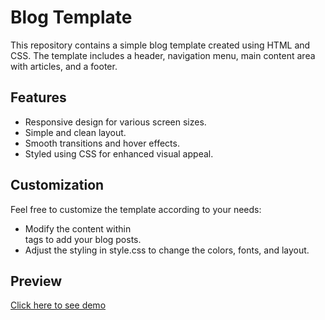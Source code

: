 # Blog Template

This repository contains a simple blog template created using HTML and CSS. The template includes a header, navigation menu, main content area with articles, and a footer.

## Features

- Responsive design for various screen sizes.
- Simple and clean layout.
- Smooth transitions and hover effects.
- Styled using CSS for enhanced visual appeal.

## Customization

Feel free to customize the template according to your needs:

- Modify the content within <article> tags to add your blog posts.
- Adjust the styling in style.css to change the colors, fonts, and layout.

## Preview
[Click here to see demo](https://tayl-amber.github.io/WebMiniProjects/Blog)

